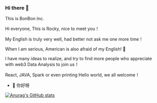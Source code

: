 ### Hi there 👋

This is BonBon Inc.

Hi everyone, This is Rocky, nice to meet you！

My English is truly very well, had better not ask me one more time！ 

When I am serious, American is also afraid of my English! 🤣

I have many ideas to realize, and try to find more people who appreciate with web3 Data Analysis to join us！

React, JAVA, Spark or even printing Hello world, we all welcome！


- 🔭 你好呀

[![Anurag's GitHub stats](https://github-readme-stats.vercel.app/api?username=jiazhiyuans)](https://github.com/jiazhiyuans/github-readme-stats)
